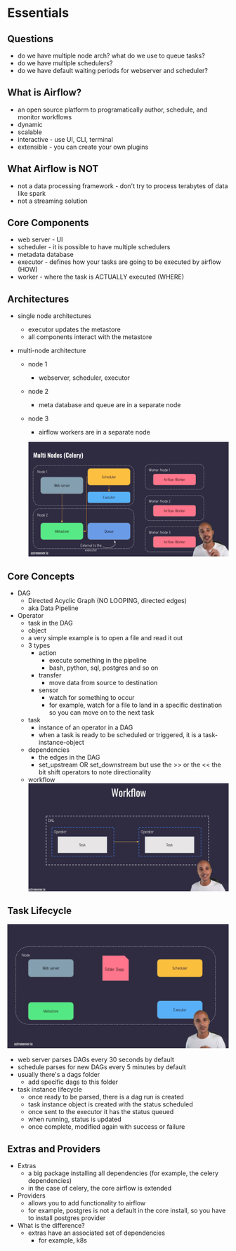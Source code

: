 # Essentials

## Questions

- do we have multiple node arch? what do we use to queue tasks?
- do we have multiple schedulers?
- do we have default waiting periods for webserver and scheduler?

## What is Airflow?

- an open source platform to programatically author, schedule, and monitor workflows
- dynamic
- scalable
- interactive - use UI, CLI, terminal
- extensible - you can create your own plugins

## What Airflow is NOT

- not a data processing framework - don't try to process terabytes of data like spark
- not a streaming solution

## Core Components

- web server - UI
- scheduler - it is possible to have multiple schedulers
- metadata database
- executor - defines how your tasks are going to be executed by airflow (HOW)
- worker - where the task is ACTUALLY executed (WHERE)

## Architectures

- single node architectures
  - executor updates the metastore
  - all components interact with the metastore
- multi-node architecture

  - node 1
    - webserver, scheduler, executor
  - node 2
    - meta database and queue are in a separate node
  - node 3

    - airflow workers are in a separate node

    ![multi-node arch](../img/multi-node-arch.png)

## Core Concepts

- DAG
  - Directed Acyclic Graph (NO LOOPING, directed edges)
  - aka Data Pipeline
- Operator
  - task in the DAG
  - object
  - a very simple example is to open a file and read it out
  - 3 types
    - action
      - execute something in the pipeline
      - bash, python, sql, postgres and so on
    - transfer
      - move data from source to destination
    - sensor
      - watch for something to occur
      - for example, watch for a file to land in a specific destination so you can move on to the next task
  - task
    - instance of an operator in a DAG
    - when a task is ready to be scheduled or triggered, it is a task-instance-object
  - dependencies
    - the edges in the DAG
    - set_upstream OR set_downstream but use the >> or the << the bit shift operators to note directionality
  - workflow
    ![workflow](../img/workflow.png)

## Task Lifecycle

![node](../img/node.png)

- web server parses DAGs every 30 seconds by default
- schedule parses for new DAGs every 5 minutes by default
- usually there's a dags folder
  - add specific dags to this folder
- task instance lifecycle
  - once ready to be parsed, there is a dag run is created
  - task instance object is created with the status scheduled
  - once sent to the executor it has the status queued
  - when running, status is updated
  - once complete, modified again with success or failure

## Extras and Providers

- Extras
  - a big package installing all dependencies (for example, the celery dependencies)
  - in the case of celery, the core airflow is extended
- Providers
  - allows you to add functionality to airflow
  - for example, postgres is not a default in the core install, so you have to install postgres provider
- What is the difference?
  - extras have an associated set of dependencies
    - for example, k8s
